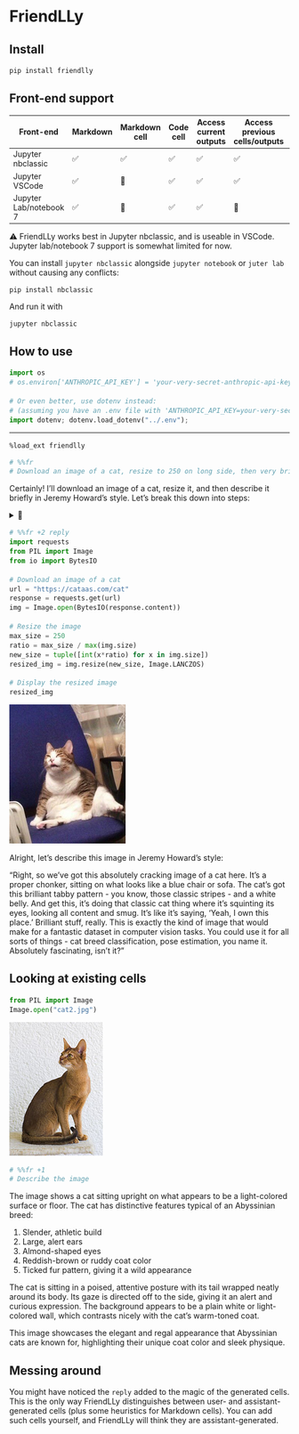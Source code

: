 # FriendLLy


<!-- WARNING: THIS FILE WAS AUTOGENERATED! DO NOT EDIT! -->

## Install

``` sh
pip install friendlly
```

## Front-end support

| Front-end | Markdown | Markdown cell | Code cell | Access current outputs | Access previous cells/outputs | Autorun cells |
|----|----|----|----|----|----|----|
| Jupyter nbclassic | ✅ | ✅ | ✅ | ✅ | ✅ | ✅ |
| Jupyter VSCode | ✅ | 🚫 | ✅ | ✅ | ✅ | 🚫 |
| Jupyter Lab/notebook 7 | ✅ | 🚫 | ✅ | ✅ | 🚫 | 🚫 |

⚠️ FriendLLy works best in Jupyter nbclassic, and is useable in VSCode.
Jupyter lab/notebook 7 support is somewhat limited for now.

You can install `jupyter nbclassic` alongside `jupyter notebook` or
`juter lab` without causing any conflicts:

    pip install nbclassic

And run it with

    jupyter nbclassic

## How to use

``` python
import os
# os.environ['ANTHROPIC_API_KEY'] = 'your-very-secret-anthropic-api-key'

# Or even better, use dotenv instead:
# (assuming you have an .env file with 'ANTHROPIC_API_KEY=your-very-secret-anthropic-api-key' in it)
import dotenv; dotenv.load_dotenv("../.env");
```

------------------------------------------------------------------------

    %load_ext friendlly

``` python
# %%fr
# Download an image of a cat, resize to 250 on long side, then very briefly describe it in the style of Jeremy Howard
```

Certainly! I’ll download an image of a cat, resize it, and then describe
it briefly in Jeremy Howard’s style. Let’s break this down into steps:

<details>
<summary style="display: list-item">
🧠
</summary>

1.  We’ll use the requests library to download an image.
2.  We’ll use PIL (Python Imaging Library) to process and resize the
    image.
3.  After resizing, we’ll display the image.
4.  Then, I’ll provide a brief description in Jeremy Howard’s style.

</details>

``` python
# %%fr +2 reply
import requests
from PIL import Image
from io import BytesIO

# Download an image of a cat
url = "https://cataas.com/cat"
response = requests.get(url)
img = Image.open(BytesIO(response.content))

# Resize the image
max_size = 250
ratio = max_size / max(img.size)
new_size = tuple([int(x*ratio) for x in img.size])
resized_img = img.resize(new_size, Image.LANCZOS)

# Display the resized image
resized_img
```

![](index_files/figure-commonmark/cell-4-output-1.png)

Alright, let’s describe this image in Jeremy Howard’s style:

“Right, so we’ve got this absolutely cracking image of a cat here. It’s
a proper chonker, sitting on what looks like a blue chair or sofa. The
cat’s got this brilliant tabby pattern - you know, those classic
stripes - and a white belly. And get this, it’s doing that classic cat
thing where it’s squinting its eyes, looking all content and smug. It’s
like it’s saying, ‘Yeah, I own this place.’ Brilliant stuff, really.
This is exactly the kind of image that would make for a fantastic
dataset in computer vision tasks. You could use it for all sorts of
things - cat breed classification, pose estimation, you name it.
Absolutely fascinating, isn’t it?”

## Looking at existing cells

``` python
from PIL import Image
Image.open("cat2.jpg")
```

![](index_files/figure-commonmark/cell-5-output-1.png)

``` python
# %%fr +1
# Describe the image
```

The image shows a cat sitting upright on what appears to be a
light-colored surface or floor. The cat has distinctive features typical
of an Abyssinian breed:

1.  Slender, athletic build
2.  Large, alert ears
3.  Almond-shaped eyes
4.  Reddish-brown or ruddy coat color
5.  Ticked fur pattern, giving it a wild appearance

The cat is sitting in a poised, attentive posture with its tail wrapped
neatly around its body. Its gaze is directed off to the side, giving it
an alert and curious expression. The background appears to be a plain
white or light-colored wall, which contrasts nicely with the cat’s
warm-toned coat.

This image showcases the elegant and regal appearance that Abyssinian
cats are known for, highlighting their unique coat color and sleek
physique.

## Messing around

You might have noticed the `reply` added to the magic of the generated
cells. This is the only way FriendLLy distinguishes between user- and
assistant-generated cells (plus some heuristics for Markdown cells). You
can add such cells yourself, and FriendLLy will think they are
assistant-generated.
